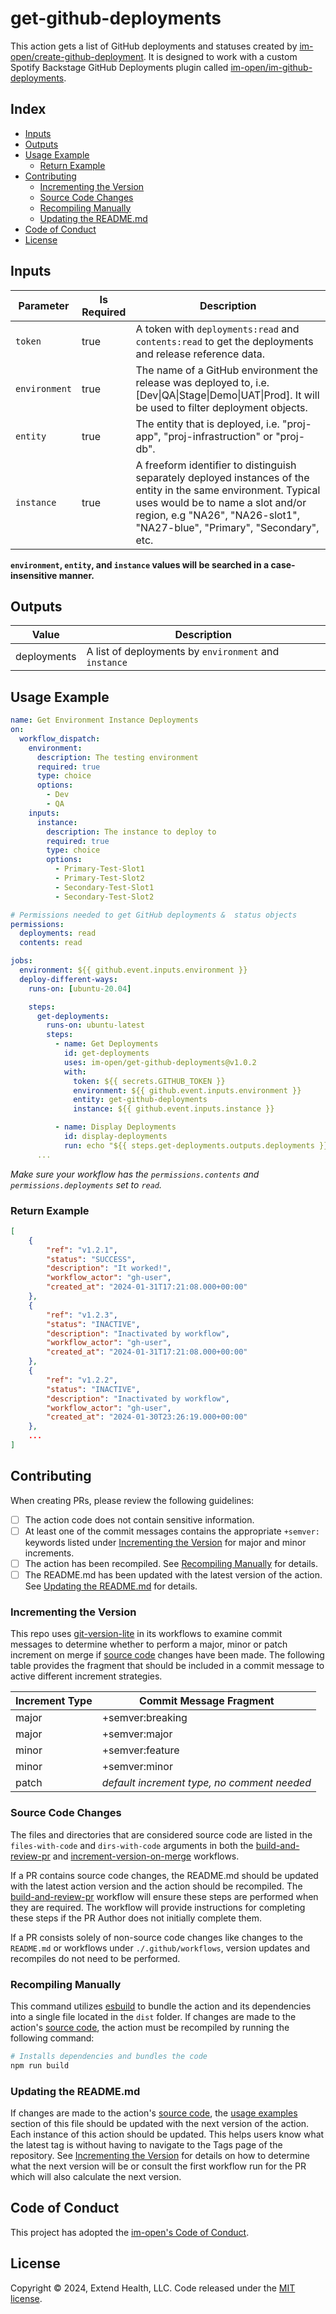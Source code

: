 # get-github-deployments

This action gets a list of GitHub deployments and statuses created by [im-open/create-github-deployment]. It is designed to work with a custom Spotify Backstage GitHub Deployments plugin called [im-open/im-github-deployments].

## Index <!-- omit in toc -->

- [Inputs](#inputs)
- [Outputs](#outputs)
- [Usage Example](#usage-example)
  - [Return Example](#return-example)
- [Contributing](#contributing)
  - [Incrementing the Version](#incrementing-the-version)
  - [Source Code Changes](#source-code-changes)
  - [Recompiling Manually](#recompiling-manually)
  - [Updating the README.md](#updating-the-readmemd)
- [Code of Conduct](#code-of-conduct)
- [License](#license)


## Inputs

| Parameter     | Is Required | Description                                                                                                                                                                                                                       |
| ------------- | ----------- | --------------------------------------------------------------------------------------------------------------------------------------------------------------------------------------------------------------------------------- |
| `token`       | true        | A token with `deployments:read` and `contents:read` to get the deployments and release reference data.                                                                                                                            |
| `environment` | true        | The name of a GitHub environment the release was deployed to, i.e. [Dev\|QA\|Stage\|Demo\|UAT\|Prod]. It will be used to filter deployment objects.                                                                               |
| `entity`      | true        | The entity that is deployed, i.e. "proj-app", "proj-infrastruction" or "proj-db".                                                                                                                                                 |
| `instance`    | true        | A freeform identifier to distinguish separately deployed instances of the entity in the same environment. Typical uses would be to name a slot and/or region, e.g "NA26", "NA26-slot1", "NA27-blue", "Primary", "Secondary", etc. |

**`environment`, `entity`, and `instance` values will be searched in a case-insensitive manner.**

## Outputs

| Value       | Description                                           |
| ----------- | ----------------------------------------------------- |
| deployments | A list of deployments by `environment` and `instance` |

## Usage Example

```yaml
name: Get Environment Instance Deployments
on:
  workflow_dispatch:
    environment:
      description: The testing environment
      required: true
      type: choice
      options:
        - Dev
        - QA
    inputs:
      instance:
        description: The instance to deploy to
        required: true
        type: choice
        options:
          - Primary-Test-Slot1
          - Primary-Test-Slot2
          - Secondary-Test-Slot1
          - Secondary-Test-Slot2

# Permissions needed to get GitHub deployments &  status objects
permissions:
  deployments: read
  contents: read

jobs:
  environment: ${{ github.event.inputs.environment }}
  deploy-different-ways:
    runs-on: [ubuntu-20.04]

    steps:
      get-deployments:
        runs-on: ubuntu-latest
        steps:
          - name: Get Deployments
            id: get-deployments
            uses: im-open/get-github-deployments@v1.0.2
            with:
              token: ${{ secrets.GITHUB_TOKEN }}
              environment: ${{ github.event.inputs.environment }}
              entity: get-github-deployments
              instance: ${{ github.event.inputs.instance }}

          - name: Display Deployments
            id: display-deployments
            run: echo "${{ steps.get-deployments.outputs.deployments }}"
      ...
```

*_Make sure your workflow has the `permissions.contents` and `permissions.deployments` set to `read`._*

### Return Example

```json
[
    {
        "ref": "v1.2.1",
        "status": "SUCCESS",
        "description": "It worked!",
        "workflow_actor": "gh-user",
        "created_at": "2024-01-31T17:21:08.000+00:00"
    },
    {
        "ref": "v1.2.3",
        "status": "INACTIVE",
        "description": "Inactivated by workflow",
        "workflow_actor": "gh-user",
        "created_at": "2024-01-31T17:21:08.000+00:00"
    },
    {
        "ref": "v1.2.2",
        "status": "INACTIVE",
        "description": "Inactivated by workflow",
        "workflow_actor": "gh-user",
        "created_at": "2024-01-30T23:26:19.000+00:00"
    },
    ...
]
```

## Contributing

When creating PRs, please review the following guidelines:

- [ ] The action code does not contain sensitive information.
- [ ] At least one of the commit messages contains the appropriate `+semver:` keywords listed under [Incrementing the Version] for major and minor increments.
- [ ] The action has been recompiled.  See [Recompiling Manually] for details.
- [ ] The README.md has been updated with the latest version of the action.  See [Updating the README.md] for details.

### Incrementing the Version

This repo uses [git-version-lite] in its workflows to examine commit messages to determine whether to perform a major, minor or patch increment on merge if [source code] changes have been made.  The following table provides the fragment that should be included in a commit message to active different increment strategies.

| Increment Type | Commit Message Fragment                     |
| -------------- | ------------------------------------------- |
| major          | +semver:breaking                            |
| major          | +semver:major                               |
| minor          | +semver:feature                             |
| minor          | +semver:minor                               |
| patch          | *default increment type, no comment needed* |

### Source Code Changes

The files and directories that are considered source code are listed in the `files-with-code` and `dirs-with-code` arguments in both the [build-and-review-pr] and [increment-version-on-merge] workflows.

If a PR contains source code changes, the README.md should be updated with the latest action version and the action should be recompiled.  The [build-and-review-pr] workflow will ensure these steps are performed when they are required.  The workflow will provide instructions for completing these steps if the PR Author does not initially complete them.

If a PR consists solely of non-source code changes like changes to the `README.md` or workflows under `./.github/workflows`, version updates and recompiles do not need to be performed.

### Recompiling Manually

This command utilizes [esbuild] to bundle the action and its dependencies into a single file located in the `dist` folder.  If changes are made to the action's [source code], the action must be recompiled by running the following command:

```sh
# Installs dependencies and bundles the code
npm run build
```

### Updating the README.md

If changes are made to the action's [source code], the [usage examples] section of this file should be updated with the next version of the action.  Each instance of this action should be updated.  This helps users know what the latest tag is without having to navigate to the Tags page of the repository.  See [Incrementing the Version] for details on how to determine what the next version will be or consult the first workflow run for the PR which will also calculate the next version.

## Code of Conduct

This project has adopted the [im-open's Code of Conduct](https://github.com/im-open/.github/blob/main/CODE_OF_CONDUCT.md).

## License

Copyright &copy; 2024, Extend Health, LLC. Code released under the [MIT license](LICENSE).

<!-- Links -->
[im-open/create-github-deployment]: https://github.com/im-open/create-github-deployment
[im-open/im-github-deployments]: https://github.com/im-open/im-github-deployments
[Backstage Software Catalog]: https://backstage.io/docs/features/software-catalog/
[Incrementing the Version]: #incrementing-the-version
[Recompiling Manually]: #recompiling-manually
[Updating the README.md]: #updating-the-readmemd
[source code]: #source-code-changes
[usage examples]: #usage-examples
[build-and-review-pr]: ./.github/workflows/build-and-review-pr.yml
[increment-version-on-merge]: ./.github/workflows/increment-version-on-merge.yml
[esbuild]: https://esbuild.github.io/getting-started/#bundling-for-node
[git-version-lite]: https://github.com/im-open/git-version-lite
[the board]: https://github.com/im-open/inactivate-github-deployment/projects/1
[cleanup-deployment-board]: https://github.com/im-open/cleanup-deployment-board

[im-github-deployments]: https://github.com/im-open/im-github-deployments
